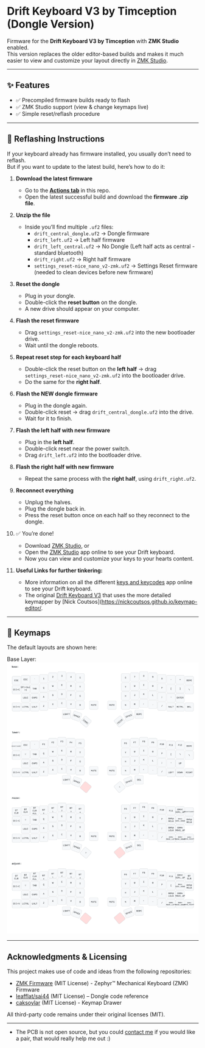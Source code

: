 # Drift Keyboard V3 by Timception (Dongle Version)  


Firmware for the **Drift Keyboard V3 by Timception** with **ZMK Studio** enabled.  
This version replaces the older editor-based builds and makes it much easier to view and customize your layout directly in [ZMK Studio](https://studio.zmk.dev).

---

## ✨ Features
- ✅ Precompiled firmware builds ready to flash  
- ✅ ZMK Studio support (view & change keymaps live) 
- ✅ Simple reset/reflash procedure  

---

## 🔄 Reflashing Instructions

If your keyboard already has firmware installed, you usually don’t need to reflash.  
But if you want to update to the latest build, here’s how to do it:

1. **Download the latest firmware**  
   - Go to the **[Actions tab](https://github.com/Timception/drift-v3-dongle/actions)** in this repo.  
   - Open the latest successful build and download the **firmware .zip file**.

2. **Unzip the file**  
   - Inside you’ll find multiple `.uf2` files:       
     - `drift_central_dongle.uf2` → Dongle firmware  
     - `drift_left.uf2` → Left half firmware  
	 - `drift_left_central.uf2` → No Dongle (Left half acts as central - standard bluetooth)  
     - `drift_right.uf2` → Right half firmware  
	 - `settings_reset-nice_nano_v2-zmk.uf2` → Settings Reset firmware (needed to clean devices before new firmware)  

3. **Reset the dongle**  
   - Plug in your dongle.  
   - Double-click the **reset button** on the dongle.  
   - A new drive should appear on your computer.

4. **Flash the reset firmware**  
   - Drag `settings_reset-nice_nano_v2-zmk.uf2` into the new bootloader drive.  
   - Wait until the dongle reboots.  

5. **Repeat reset step for each keyboard half**  
   - Double-click the reset button on the **left half** → drag `settings_reset-nice_nano_v2-zmk.uf2` into the bootloader drive.  
   - Do the same for the **right half**.  

6. **Flash the NEW dongle firmware**  
   - Plug in the dongle again.  
   - Double-click reset → drag `drift_central_dongle.uf2` into the drive.  
   - Wait for it to finish.  

7. **Flash the left half with new firmware**  
   - Plug in the **left half**.  
   - Double-click reset near the power switch.  
   - Drag `drift_left.uf2` into the bootloader drive.  

8. **Flash the right half with new firmware**  
   - Repeat the same process with the **right half**, using `drift_right.uf2`.  

9. **Reconnect everything**  
   - Unplug the halves.  
   - Plug the dongle back in.  
   - Press the reset button once on each half so they reconnect to the dongle.  

10. ✅ You’re done!  
	- Download [ZMK Studio](https://zmk.studio/download), or
    - Open the [ZMK Studio](https://studio.zmk.dev) app online to see your Drift keyboard.  
    - Now you can view and customize your keys to your hearts content.  
	
11. **Useful Links for further tinkering:**  
	- More information on all the different [keys and keycodes](https://zmk.dev/docs/keymaps/list-of-keycodes) app online to see your Drift keyboard.  
	- The original [Drift Keyboard V3](https://github.com/Timception/zmk-config-drift-v3-editor) that uses the more detailed keymapper by [Nick Coutsos](https://nickcoutsos.github.io/keymap-editor/.  

---

## 📸 Keymaps
The default layouts are shown here:  

Base Layer:  
![Keymap](https://github.com/Timception/drift-v3-dongle/blob/main/keymap-drawer/drift.svg)  


---

## Acknowledgments & Licensing  

This project makes use of code and ideas from the following repositories:  
- [ZMK Firmware](https://github.com/zmkfirmware) (MIT License) - Zephyr™ Mechanical Keyboard (ZMK) Firmware  
- [leafflat/sai44](https://github.com/leafflat/sai44) (MIT License) – Dongle code reference  
- [caksoylar](https://github.com/caksoylar/keymap-drawer) (MIT License) - Keymap Drawer  

All third-party code remains under their original licenses (MIT).  

---

- The PCB is not open source, but you could [contact me](https://www.instagram.com/majin.keyboards) if you would like a pair, that would really help me out :)  
